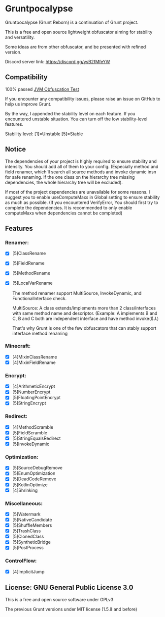 # Gruntpocalypse

Gruntpocalypse (Grunt Reborn) is a continuation of Grunt project.

This is a free and open source lightweight obfuscator aiming for stability and versatility.

Some ideas are from other obfuscator, and be presented with refined version.

Discord server link: https://discord.gg/ysB2fMfeYW

## Compatibility

100% passed [JVM Obfuscation Test](https://github.com/sim0n/jvm-obfuscation-tester)

If you encounter any compatibility issues, please raise an issue on GitHub to help us improve Grunt.

By the way, I appended the stability level on each feature. If you encountered unstable situation. You can turn off the
low stability-level features.

Stability level: [1]=Unstable [5]=Stable

## Notice

The dependencies of your project is highly required to ensure stability and intensity. You should add all of them to your config. (Especially method and field renamer, which'll search all source methods and invoke dynamic insn for safe renaming. If the one class on the hierarchy tree missing dependencies, the whole hierarchy tree will be excluded).

If most of the project dependencies are unavailable for some reasons. I suggest you to enable useComputeMaxs in Global setting to ensure stability as much as possible. (If you encountered VerifyError, You should first try to complete the dependencies. It is recommended to only enable computeMaxs when dependencies cannot be completed)

## Features

### Renamer:

* [X] [5]ClassRename
* [X] [5]FieldRename
* [X] [5]MethodRename
* [X] [5]LocalVarRename

  The method renamer support MultiSource, InvokeDynamic, and FunctionalInterface check.

  MultiSource: A class extends/implements more than 2 class/interfaces with same method name and descriptor. (Example: A implements B and C, B and C both are independent interface and have method invoke(I)J.)

  That's why Grunt is one of the few obfuscators that can stably support interface method renaming

### Minecraft:

* [X] [4]MixinClassRename
* [X] [4]MixinFieldRename

### Encrypt:

* [X] [4]ArithmeticEncrypt
* [X] [5]NumberEncrypt
* [X] [5]FloatingPointEncrypt
* [X] [5]StringEncrypt

### Redirect:

* [X] [4]MethodScramble
* [X] [5]FieldScramble
* [X] [5]StringEqualsRedirect
* [X] [5]InvokeDynamic

### Optimization:

* [X] [5]SourceDebugRemove
* [X] [5]EnumOptimization
* [X] [5]DeadCodeRemove
* [X] [5]KotlinOptimize
* [X] [4]Shrinking

### Miscellaneous:

* [X] [5]Watermark
* [X] [5]NativeCandidate
* [X] [5]ShuffleMembers
* [X] [5]TrashClass
* [X] [5]ClonedClass
* [X] [5]SyntheticBridge
* [X] [5]PostProcess

### ControlFlow:

* [X] [4]ImplicitJump

## License: GNU General Public License 3.0

This is a free and open source software under GPLv3

The previous Grunt versions under MIT license (1.5.8 and before)
